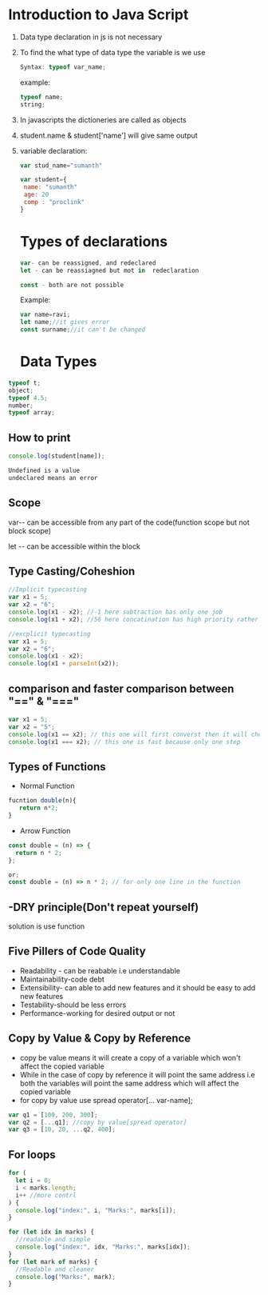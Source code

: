 # Introduction to Java Script

1. Data type declaration in js is not necessary

2. To find the what type of data type the variable is we use

   ```js
   Syntax: typeof var_name;
   ```

   example:

   ```js
   typeof name;
   string;
   ```

3. In javascripts the dictioneries are called as objects
4. student.name & student['name'] will give same output
5. variable declaration:

   ```js
   var stud_name="sumanth"

   var student={
    name: "sumanth"
    age: 20
    comp : "proclink"
   }
   ```

   # Types of declarations

   ```js
   var- can be reassigned, and redeclared
   let - can be reassiagned but mot in  redeclaration

   const - both are not possible
   ```

   Example:

   ```js
   var name=ravi;
   let name;//it gives error
   const surname;//it can't be changed
   ```

   # Data Types

```js
typeof t;
object;
typeof 4.5;
number;
typeof array;
```

## How to print

```js
console.log(student[name]);
```

```js
Undefined is a value
undeclared means an error
```

## Scope

var-- can be accessible from any part of the code(function scope but not block scope)

let -- can be accessible within the block

## Type Casting/Coheshion

```js
//Implicit typecasting
var x1 = 5;
var x2 = "6";
console.log(x1 - x2); //-1 here subtraction has only one job
console.log(x1 + x2); //56 here concatination has high priority rather than addition

//excplicit typecasting
var x1 = 5;
var x2 = "6";
console.log(x1 - x2);
console.log(x1 + parseInt(x2));
```

## comparison and faster comparison between "==" & "==="

```js
var x1 = 5;
var x2 = "5";
console.log(x1 == x2); // this one will first converst then it will checks so it is late
console.log(x1 === x2); // this one is fast because only one step
```

## Types of Functions

- Normal Function

```js
fucntion double(n){
   return n*2;
}
```

- Arrow Function

```js
const double = (n) => {
  return n * 2;
};

or;
const double = (n) => n * 2; // for only one line in the function
```

## -DRY principle(Don't repeat yourself)

solution is use function

## Five Pillers of Code Quality

- Readability - can be reabable i.e understandable
- Maintainability-code debt
- Extensibility- can able to add new features and it should be easy to add new features
- Testability-should be less errors
- Performance-working for desired output or not

## Copy by Value & Copy by Reference

- copy be value means it will create a copy of a variable which won't affect the copied variable
- While in the case of copy by reference it will point the same address i.e both the variables will point the same address which will affect the copied variable
- for copy by value use spread operator[... var-name];

```js
var q1 = [100, 200, 300];
var q2 = [...q1]; //copy by value[spread operator]
var q3 = [10, 20, ...q2, 400];
```

## For loops

```js
for (
  let i = 0;
  i < marks.length;
  i++ //more contrl
) {
  console.log("index:", i, "Marks:", marks[i]);
}

for (let idx in marks) {
  //readable and simple
  console.log("index:", idx, "Marks:", marks[idx]);
}
for (let mark of marks) {
  //Readable and cleaner
  console.log("Marks:", mark);
}
```
